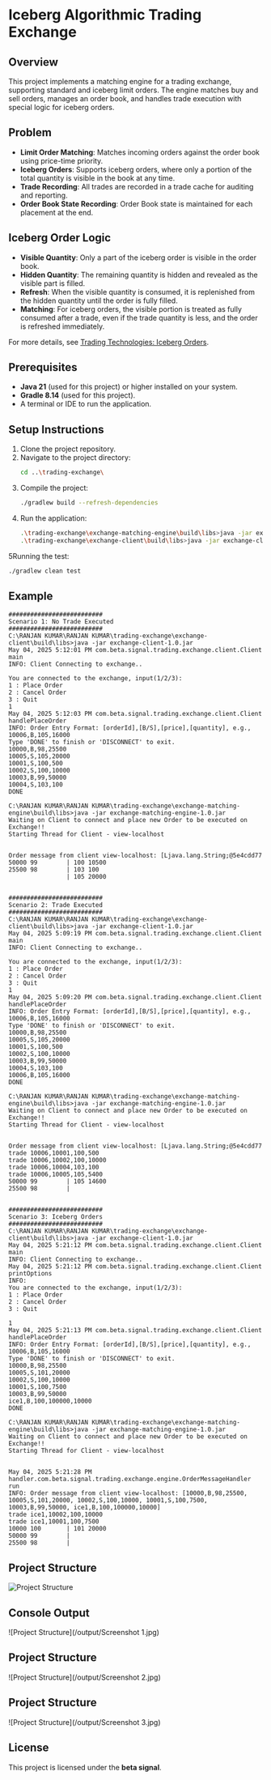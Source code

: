 # Iceberg Algorithmic Trading Exchange

## Overview

This project implements a matching engine for a trading exchange, supporting standard and iceberg limit orders. The engine matches buy and sell orders, manages an order book, and handles trade execution with special logic for iceberg orders.

## Problem

- **Limit Order Matching**: Matches incoming orders against the order book using price-time priority.
- **Iceberg Orders**: Supports iceberg orders, where only a portion of the total quantity is visible in the book at any time.
- **Trade Recording**: All trades are recorded in a trade cache for auditing and reporting.
- **Order Book State Recording**: Order Book state is maintained for each placement at the end.

## Iceberg Order Logic

- **Visible Quantity**: Only a part of the iceberg order is visible in the order book.
- **Hidden Quantity**: The remaining quantity is hidden and revealed as the visible part is filled.
- **Refresh**: When the visible quantity is consumed, it is replenished from the hidden quantity until the order is fully filled.
- **Matching**: For iceberg orders, the visible portion is treated as fully consumed after a trade, even if the trade quantity is less, and the order is refreshed
  immediately.

For more details, see [Trading Technologies: Iceberg Orders](https://library.tradingtechnologies.com/trade/tto-iceberg-order.html).

## Prerequisites

- **Java 21** (used for this project) or higher installed on your system.
- **Gradle 8.14** (used for this project).
- A terminal or IDE to run the application.

## Setup Instructions

1. Clone the project repository.
2. Navigate to the project directory:
   ```bash
   cd ..\trading-exchange\
   ```
3. Compile the project:
   ```bash
   ./gradlew build --refresh-dependencies
   ```
4. Run the application:
   ```bash
   .\trading-exchange\exchange-matching-engine\build\libs>java -jar exchange-matching-engine-1.0.jar
   .\trading-exchange\exchange-client\build\libs>java -jar exchange-client-1.0.jar
   ```
5Running the test:
   ```bash
   ./gradlew clean test
   ```
   
## Example
```
##########################
Scenario 1: No Trade Executed
##########################
C:\RANJAN KUMAR\RANJAN KUMAR\trading-exchange\exchange-client\build\libs>java -jar exchange-client-1.0.jar
May 04, 2025 5:12:01 PM com.beta.signal.trading.exchange.client.Client main
INFO: Client Connecting to exchange..

You are connected to the exchange, input(1/2/3):
1 : Place Order
2 : Cancel Order
3 : Quit
1
May 04, 2025 5:12:03 PM com.beta.signal.trading.exchange.client.Client handlePlaceOrder
INFO: Order Entry Format: [orderId],[B/S],[price],[quantity], e.g., 10006,B,105,16000
Type 'DONE' to finish or 'DISCONNECT' to exit.
10000,B,98,25500
10005,S,105,20000
10001,S,100,500
10002,S,100,10000
10003,B,99,50000
10004,S,103,100
DONE

C:\RANJAN KUMAR\RANJAN KUMAR\trading-exchange\exchange-matching-engine\build\libs>java -jar exchange-matching-engine-1.0.jar
Waiting on Client to connect and place new Order to be executed on Exchange!!
Starting Thread for Client - view-localhost


Order message from client view-localhost: [Ljava.lang.String;@5e4cdd77
50000 99        | 100 10500
25500 98        | 103 100
                | 105 20000


##########################
Scenario 2: Trade Executed
##########################
C:\RANJAN KUMAR\RANJAN KUMAR\trading-exchange\exchange-client\build\libs>java -jar exchange-client-1.0.jar
May 04, 2025 5:09:19 PM com.beta.signal.trading.exchange.client.Client main
INFO: Client Connecting to exchange..

You are connected to the exchange, input(1/2/3):
1 : Place Order
2 : Cancel Order
3 : Quit
1
May 04, 2025 5:09:20 PM com.beta.signal.trading.exchange.client.Client handlePlaceOrder
INFO: Order Entry Format: [orderId],[B/S],[price],[quantity], e.g., 10006,B,105,16000
Type 'DONE' to finish or 'DISCONNECT' to exit.
10000,B,98,25500
10005,S,105,20000
10001,S,100,500
10002,S,100,10000
10003,B,99,50000
10004,S,103,100
10006,B,105,16000
DONE

C:\RANJAN KUMAR\RANJAN KUMAR\trading-exchange\exchange-matching-engine\build\libs>java -jar exchange-matching-engine-1.0.jar
Waiting on Client to connect and place new Order to be executed on Exchange!!
Starting Thread for Client - view-localhost


Order message from client view-localhost: [Ljava.lang.String;@5e4cdd77
trade 10006,10001,100,500
trade 10006,10002,100,10000
trade 10006,10004,103,100
trade 10006,10005,105,5400
50000 99        | 105 14600
25500 98        |


##########################
Scenario 3: Iceberg Orders
##########################
C:\RANJAN KUMAR\RANJAN KUMAR\trading-exchange\exchange-client\build\libs>java -jar exchange-client-1.0.jar
May 04, 2025 5:21:12 PM com.beta.signal.trading.exchange.client.Client main
INFO: Client Connecting to exchange..
May 04, 2025 5:21:12 PM com.beta.signal.trading.exchange.client.Client printOptions
INFO:
You are connected to the exchange, input(1/2/3):
1 : Place Order
2 : Cancel Order
3 : Quit

1
May 04, 2025 5:21:13 PM com.beta.signal.trading.exchange.client.Client handlePlaceOrder
INFO: Order Entry Format: [orderId],[B/S],[price],[quantity], e.g., 10006,B,105,16000
Type 'DONE' to finish or 'DISCONNECT' to exit.
10000,B,98,25500
10005,S,101,20000
10002,S,100,10000
10001,S,100,7500
10003,B,99,50000
ice1,B,100,100000,10000
DONE

C:\RANJAN KUMAR\RANJAN KUMAR\trading-exchange\exchange-matching-engine\build\libs>java -jar exchange-matching-engine-1.0.jar
Waiting on Client to connect and place new Order to be executed on Exchange!!
Starting Thread for Client - view-localhost


May 04, 2025 5:21:28 PM handler.com.beta.signal.trading.exchange.engine.OrderMessageHandler run
INFO: Order message from client view-localhost: [10000,B,98,25500, 10005,S,101,20000, 10002,S,100,10000, 10001,S,100,7500, 10003,B,99,50000, ice1,B,100,100000,10000]
trade ice1,10002,100,10000
trade ice1,10001,100,7500
10000 100       | 101 20000
50000 99        |
25500 98        |
```

## Project Structure
![Project Structure](/output/project-structure.jpg)

## Console Output
![Project Structure](/output/Screenshot 1.jpg)
## Project Structure
![Project Structure](/output/Screenshot 2.jpg)
## Project Structure
![Project Structure](/output/Screenshot 3.jpg)

## License

This project is licensed under the **beta signal**.
